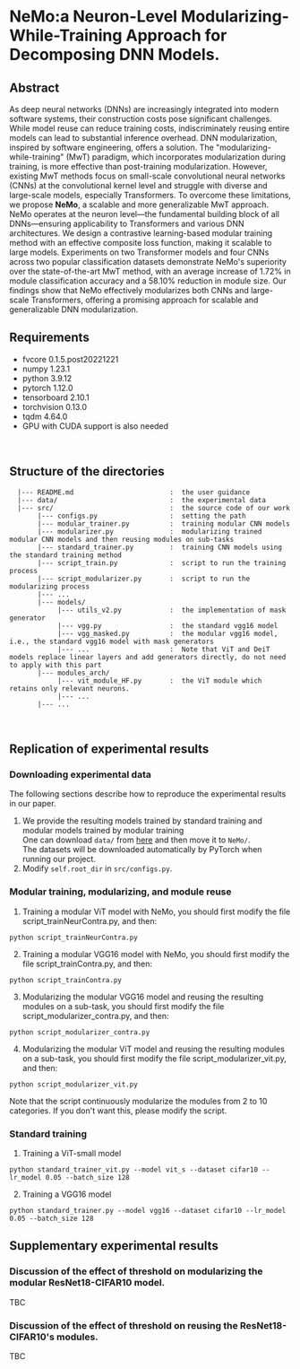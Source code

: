 # NeMo:a Neuron-Level Modularizing-While-Training Approach for Decomposing DNN Models.
## Abstract
As deep neural networks (DNNs) are increasingly integrated into modern software systems, their construction costs pose significant challenges. While model reuse can reduce training costs, indiscriminately reusing entire models can lead to substantial inference overhead. DNN modularization, inspired by software engineering, offers a solution. The "modularizing-while-training" (MwT) paradigm, which incorporates modularization during training, is more effective than post-training modularization. However, existing MwT methods focus on small-scale convolutional neural networks (CNNs) at the convolutional kernel level and struggle with diverse and large-scale models, especially Transformers.
To overcome these limitations, we propose **NeMo**, a scalable and more generalizable MwT approach. NeMo operates at the neuron level—the fundamental building block of all DNNs—ensuring applicability to Transformers and various DNN architectures. We design a contrastive learning-based modular training method with an effective composite loss function, making it scalable to large models. Experiments on two Transformer models and four CNNs across two popular classification datasets demonstrate NeMo's superiority over the state-of-the-art MwT method, with an average increase of 1.72% in module classification accuracy and a 58.10% reduction in module size. Our findings show that NeMo effectively modularizes both CNNs and large-scale Transformers, offering a promising approach for scalable and generalizable DNN modularization.
## Requirements
+ fvcore 0.1.5.post20221221<br>
+ numpy 1.23.1<br>
+ python 3.9.12<br>
+ pytorch 1.12.0<br>
+ tensorboard 2.10.1<br>
+ torchvision 0.13.0<br>
+ tqdm 4.64.0 <br>
+ GPU with CUDA support is also needed

<br>

## Structure of the directories
```shell
  |--- README.md                        :  the user guidance
  |--- data/                            :  the experimental data
  |--- src/                             :  the source code of our work
       |--- configs.py                  :  setting the path
       |--- modular_trainer.py          :  training modular CNN models
       |--- modularizer.py              :  modularizing trained modular CNN models and then reusing modules on sub-tasks
       |--- standard_trainer.py         :  training CNN models using the standard training method
       |--- script_train.py             :  script to run the training process
       |--- script_modularizer.py       :  script to run the modularizing process
       |--- ...
       |--- models/                    
            |--- utils_v2.py            :  the implementation of mask generator 
            |--- vgg.py                 :  the standard vgg16 model
            |--- vgg_masked.py          :  the modular vgg16 model, i.e., the standard vgg16 model with mask generators
            |--- ...                    :  Note that ViT and DeiT models replace linear layers and add generators directly, do not need to apply with this part
       |--- modules_arch/
            |--- vit_module_HF.py       :  the ViT module which retains only relevant neurons.
            |--- ...
       |--- ...
```

<br>

## Replication of experimental results
### Downloading experimental data
The following sections describe how to reproduce the experimental results in our paper. 
1. We provide the resulting models trained by standard training and modular models trained by modular training<br>
One can download `data/` from [here](https://pan.quark.cn/s/b05460d0d9ed) and then move it to `NeMo/`.<br>
The datasets will be downloaded automatically by PyTorch when running our project. 
2. Modify `self.root_dir` in `src/configs.py`.

### Modular training, modularizing, and module reuse
1. Training a modular ViT model with NeMo, you should first modify the file script_trainNeurContra.py, and then:
```commandline
python script_trainNeurContra.py
```

2. Training a modular VGG16 model with NeMo, you should first modify the file script_trainContra.py, and then:
```commandline
python script_trainContra.py
```

3. Modularizing the modular VGG16 model and reusing the resulting modules on a sub-task, you should first modify the file script_modularizer_contra.py, and then:
```commandline
python script_modularizer_contra.py
```

4. Modularizing the modular ViT model and reusing the resulting modules on a sub-task, you should first modify the file script_modularizer_vit.py, and then:
```commandline
python script_modularizer_vit.py
```

Note that the script continuously modularize the modules from 2 to 10 categories. If you don't want this, please modify the script.

### Standard training
1. Training a ViT-small model
```commandline
python standard_trainer_vit.py --model vit_s --dataset cifar10 --lr_model 0.05 --batch_size 128
```
2. Training a VGG16 model
```commandline
python standard_trainer.py --model vgg16 --dataset cifar10 --lr_model 0.05 --batch_size 128
```

## Supplementary experimental results
### Discussion of the effect of threshold on modularizing the modular ResNet18-CIFAR10 model.
TBC



### Discussion of the effect of threshold on reusing the ResNet18-CIFAR10's modules.
TBC

